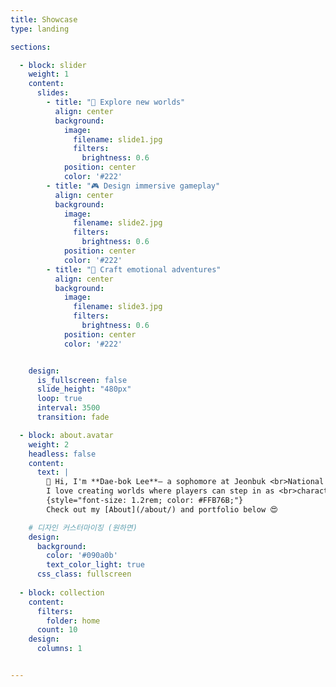 ```yaml
---
title: Showcase
type: landing

sections:

  - block: slider
    weight: 1
    content:
      slides:
        - title: "🌌 Explore new worlds"
          align: center
          background:
            image:
              filename: slide1.jpg
              filters:
                brightness: 0.6
            position: center
            color: '#222'
        - title: "🎮 Design immersive gameplay"
          align: center
          background:
            image:
              filename: slide2.jpg
              filters:
                brightness: 0.6
            position: center
            color: '#222'
        - title: "🧭 Craft emotional adventures"
          align: center
          background:
            image:
              filename: slide3.jpg
              filters:
                brightness: 0.6
            position: center
            color: '#222' 


    design:
      is_fullscreen: false
      slide_height: "480px"
      loop: true
      interval: 3500
      transition: fade

  - block: about.avatar
    weight: 2
    headless: false
    content:
      text: |
        👋 Hi, I'm **Dae-bok Lee**— a sophomore at Jeonbuk <br>National University, aspiring to become a game designer.  
        I love creating worlds where players can step in as <br>characters and explore their own stories.
        {style="font-size: 1.2rem; color: #FFB76B;"}
        Check out my [About](/about/) and portfolio below 😍

    # 디자인 커스터마이징 (원하면)
    design:
      background:
        color: '#090a0b'
        text_color_light: true
      css_class: fullscreen
      
  - block: collection
    content:
      filters:
        folder: home
      count: 10
    design:
      columns: 1


---
```

